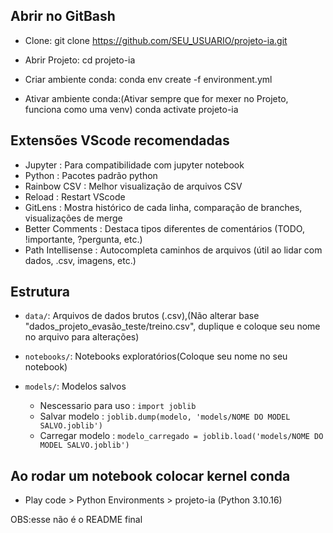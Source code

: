 ## Abrir no GitBash
- Clone:
git clone https://github.com/SEU_USUARIO/projeto-ia.git

- Abrir Projeto:
cd projeto-ia

- Criar ambiente conda:
conda env create -f environment.yml

- Ativar ambiente conda:(Ativar sempre que for mexer no Projeto, funciona como uma venv)
conda activate projeto-ia


## Extensões VScode recomendadas
- Jupyter : Para compatibilidade com jupyter notebook
- Python : Pacotes padrão python
- Rainbow CSV : Melhor visualização de arquivos CSV
- Reload : Restart VScode
- GitLens : Mostra histórico de cada linha, comparação de branches, visualizações de merge
- Better Comments : Destaca tipos diferentes de comentários (TODO, !importante, ?pergunta, etc.)
- Path Intellisense : Autocompleta caminhos de arquivos (útil ao lidar com dados, .csv, imagens, etc.)


## Estrutura
- `data/`: Arquivos de dados brutos (.csv),(Não alterar base "dados_projeto_evasão_teste/treino.csv", duplique e coloque seu nome no arquivo para alterações)

- `notebooks/`: Notebooks exploratórios(Coloque seu nome no seu notebook)

- `models/`: Modelos salvos
    - Nescessario para uso : `import joblib`
    - Salvar modelo : `joblib.dump(modelo, 'models/NOME DO MODEL SALVO.joblib')`
    - Carregar modelo : `modelo_carregado = joblib.load('models/NOME DO MODEL SALVO.joblib')`


## Ao rodar um notebook colocar kernel conda
- Play code > Python Environments > projeto-ia (Python 3.10.16)


OBS:esse não é o README final